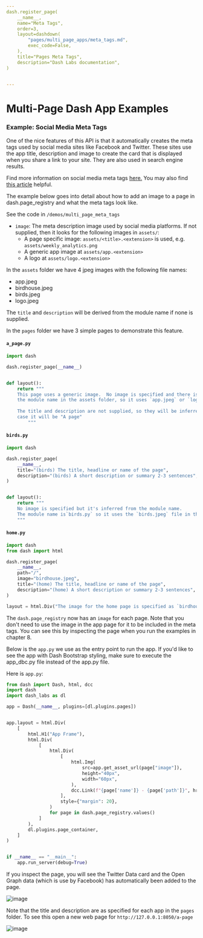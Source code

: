 ```yaml
---
dash.register_page(
    __name__,
    name="Meta Tags",
    order=3,
    layout=dashdown(
        "pages/multi_page_apps/meta_tags.md",
        exec_code=False,
    ),
    title="Pages Meta Tags",
    description="Dash Labs documentation",
)


---
```

# Multi-Page Dash App Examples


### Example: Social Media Meta Tags
  
One of the nice features of this API is that it automatically creates the meta 
tags used by social media sites like Facebook and Twitter.  These sites use the app title, description and image to create
the card that is displayed when you share a link to your site. They are also used in search engine results.

Find more information on social media meta tags [here.](https://developer.mozilla.org/en-US/docs/Learn/HTML/Introduction_to_HTML/The_head_metadata_in_HTML)
You may also find [this article](https://css-tricks.com/essential-meta-tags-social-media/) helpful.

The example below goes into detail about how to add an image to a page in dash.page_registry and what
the meta tags look like.

See the code in `/demos/multi_page_meta_tags`

- `image`:
   The meta description image used by social media platforms.
   If not supplied, then it looks for the following images in `assets/`:
    - A page specific image: `assets/<title>.<extension>` is used, e.g. `assets/weekly_analytics.png`
    - A generic app image at `assets/app.<extension>`
    - A logo at `assets/logo.<extension>`

In the `assets` folder we have 4 jpeg images with the following file names:  
- app.jpeg
- birdhouse.jpeg
- birds.jpeg
- logo.jpeg

The `title` and `description` will be derived from the module name if none is supplied.

In the `pages` folder we have 3 simple pages to demonstrate this feature. 

#### `a_page.py`

```python
import dash

dash.register_page(__name__)


def layout():
    return """    
    This page uses a generic image.  No image is specified and there is no image that matches
    the module name in the assets folder, so it uses `app.jpeg` or `logo.jpeg` if no `app.jpeg` exists.
    
    The title and description are not supplied, so they will be inferred from the module name. In this 
    case it will be "A page"
        """

```

#### `birds.py`
```python
import dash

dash.register_page(
    __name__,
    title="(birds) The title, headline or name of the page",
    description="(birds) A short description or summary 2-3 sentences",
)


def layout():
    return """
    No image is specified but it's inferred from the module name.
    The module name is`birds.py` so it uses the `birds.jpeg` file in the assets folder.
    """
```

#### `home.py`
```python
import dash
from dash import html

dash.register_page(
    __name__,
    path="/",
    image="birdhouse.jpeg",
    title="(home) The title, headline or name of the page",
    description="(home) A short description or summary 2-3 sentences",
)

layout = html.Div("The image for the home page is specified as `birdhouse.jpeg'")

```

The `dash.page_registry` now has an `image` for each page.  Note that you don't need to use the image in the app page
for it to be included in the meta tags.  You can see this by inspecting the page when you run the examples in chapter 8.

Below is the `app.py` we use as the entry point to run the app. If you'd like to see the app with Dash Bootstrap 
styling, make sure to execute the app_dbc.py file instead of the app.py file. 

Here is `app.py`:

```python
from dash import Dash, html, dcc
import dash
import dash_labs as dl

app = Dash(__name__, plugins=[dl.plugins.pages])


app.layout = html.Div(
    [
        html.H1("App Frame"),
        html.Div(
            [
                html.Div(
                    [
                        html.Img(
                            src=app.get_asset_url(page["image"]),
                            height="40px",
                            width="60px",
                        ),
                        dcc.Link(f"{page['name']} - {page['path']}", href=page["path"]),
                    ],
                    style={"margin": 20},
                )
                for page in dash.page_registry.values()                
            ]
        ),
        dl.plugins.page_container,
    ]
)


if __name__ == "__main__":
    app.run_server(debug=True)

```

If you inspect the page, you will see the Twitter Data card and the Open Graph data (which is use by Facebook) has
automatically been added to the page.  

![image](https://user-images.githubusercontent.com/72614349/145254812-32b8db12-2833-4244-a7f8-6f51fec309ea.png)

Note that the title and description are as specified for each app in the `pages` folder.  To see this open a new web page
for `http://127.0.0.1:8050/a-page`

![image](https://user-images.githubusercontent.com/72614349/145447796-1b862fd4-c187-445d-ab8f-8476c8c246bc.png)